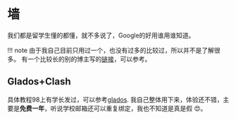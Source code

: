 # 墙
我们都是留学生懂的都懂，就不多说了，Google的好用谁用谁知道。


!!! note
    由于我自己目前只用过一个，也没有过多的比较过，所以并不是了解很多。
    有一个比较长的别的博主写的[链接](https://github.com/vpncn/vpncn.github.io)，可以参考。


## Glados+Clash

具体教程98上有学长发过，可以参考[glados](https://www.cc98.org/topic/5005423).
我自己整体用下来，体验还不错，主要是**免费一年**，听说学校邮箱还可以重复绑定，我也不知道是真是假 :heart_eyes:。